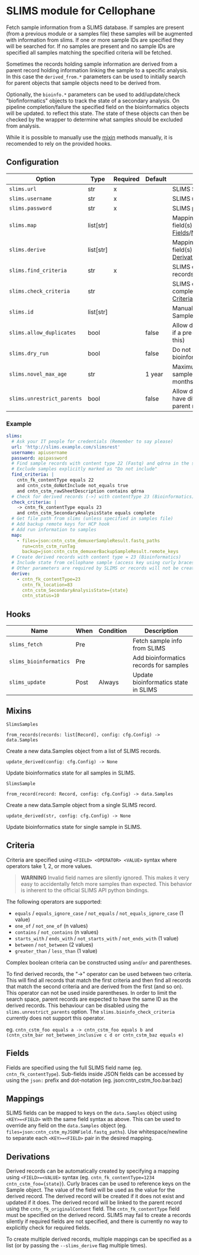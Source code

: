# SLIMS module for Cellophane

Fetch sample information from a SLIMS database. If samples are present (from a previous module or a samples file) these samples will be augmented with information from slims. If one or more sample IDs are specified they will be searched for. If no samples are present and no sample IDs are specified all samples matching the specified criteria will be fetched.

Sometimes the records holding sample information are derived from a parent record holding information linking the sample to a specific analysis. In this case the `derived_from.*` parameters can be used to initially search for parent objects that sample objects need to be derived from.

Optionally, the `bioinfo.*` parameters can be used to add/update/check "biofinformatics" objects to track the state of a secondary analysis. On pipeline completion/failure the specified field on the bioinformatics objects will be updated. to reflect this state. The state of these objects can then be checked by the wrapper to determine what samples should be excluded from analysis.

While it is possible to manually use the [mixin](#Mixins) methods manually, it is recomended to rely on the provided hooks.

## Configuration

Option                            | Type      | Required | Default | Description
----------------------------------|-----------|----------|---------|-------------
`slims.url`                       | str       | x        |         | SLIMS Server URL
`slims.username`                  | str       | x        |         | SLIMS username
`slims.password`                  | str       | x        |         | SLIMS password
`slims.map`                       | list[str] |          |         | Mapping of keys to SLIMS field(s) (see [Fields](#Fields)/[Mappings](#Mappings))
`slims.derive`                    | list[str] |          |         | Mapping of keys to SLIMS field(s) (see [Derivations](#Derivations)/[Fields](#Fields)/[Mappings](#Mappings))
`slims.find_criteria`             | str       | x        |         | SLIMS criteria for finding records (see [Criteria](#Criteria))
`slims.check_criteria`            | str       |          |         | SLIMS criteria for checking completed records (see [Criteria](#Criteria))
`slims.id`                        | list[str] |          |         | Manually select SLIMS Sample ID(s)
`slims.allow_duplicates`          | bool      |          | false   | Allow duplicate samples (eg. if a pre-hook can handle this)
`slims.dry_run`                   | bool      |          | false   | Do not create/update SLIMS bioinformatics objects
`slims.novel_max_age`             | str       |          | 1 year  | Maximum age of novel samples (eg. "4 days", "2 months", "1 year")
`slims.unrestrict_parents`        | bool      |          | false   | Allow derived records to have different IDs than parent records


### Example

```yaml
slims:
  # Ask your IT people for credentials (Remember to say please)
  url: 'http://slims.example.com/slimsrest'
  username: apiusername
  password: apipassword
  # Find sample records with content type 22 (Fastq) and qdrna in the samplesheet decription field
  # Exclude samples explicitly marked as "Do not include"
  find_criteria: |
    cntn_fk_contentType equals 22
    and cntn_cstm_doNotInclude not_equals true
    and cntn_cstm_rawSheetDescription contains qdrna
  # Check for derived records (->) with contentType 23 (Bioinformatics) and complete secondary analysis state
  check_criteria: |
    -> cntn_fk_contentType equals 23
    and cntn_cstm_SecondaryAnalysisState equals complete
  # Get file path from slims (unless specified in samples file)
  # Add backup remote keys for HCP hook
  # Add run information to samples
  map:
    - files=json:cntn_cstm_demuxerSampleResult.fastq_paths
      run=cntn_cstm_runTag
      backup=json:cntn_cstm_demuxerBackupSampleResult.remote_keys
  # Create derived records with content type = 23 (Bioinformatics)
  # Include state from cellophane sample (access key using curly braces)
  # Other parameters are required by SLIMS or records will not be created
  derive:
    - cntn_fk_contentType=23
      cntn_fk_location=83
      cntn_cstm_SecondaryAnalysisState={state}
      cntn_status=10
```


## Hooks

Name                   | When | Condition | Description
-----------------------|------|-----------|-------------
`slims_fetch`          | Pre  |           | Fetch sample info from SLIMS 
`slims_bioinformatics` | Pre  |           | Add bioinformatics records for samples
`slims_update`         | Post | Always    | Update bioinformatics state in SLIMS

## Mixins

`SlimsSamples`

```
from_records(records: list[Record], config: cfg.Config) -> data.Samples
```
Create a new data.Samples object from a list of SLIMS records.

```
update_derived(config: cfg.Config) -> None
```
Update bioinformatics state for all samples in SLIMS.

`SlimsSample`

```
from_record(record: Record, config: cfg.Config) -> data.Samples
```
Create a new data.Sample object from a single SLIMS record.

```
update_derived(str, config: cfg.Config) -> None
```
Update bioinformatics state for single sample in SLIMS.


## Criteria

Criteria are specified using `<FIELD> <OPERATOR> <VALUE>` syntax where operators take 1, 2, or more values.

> **WARNING** Invalid field names are silently ignored. This makes it very easy to accidentally fetch more samples than expected. This behavior is inherent to the official SLIMS API python bindings.

The following operators are supported:

- `equals` / `equals_ignore_case` / `not_equals` / `not_equals_ignore_case` (1 value)
- `one_of` / `not_one_of` (n values)
- `contains` / `not_contains` (n values)
- `starts_with` / `ends_with` / `not_starts_with` / `not_ends_with` (1 value)
- `between` / `not_between` (2 values)
- `greater_than` / `less_than` (1 value)

Complex boolean criteria can be constructed using `and`/`or` and parentheses.

To find derived records, the "->" operator can be used between two criteria. This will find all records that match the first criteria and then find all records that match the second criteria and are derived from the first (and so on). This operator can not be used inside parentheses. In order to limit the search space, parent records are expected to have the same ID as the derived records. This behaviour can be disabled using the `slims.unrestrict_parents` option. The `slims.bioinfo_check_criteria` currently does not support this operator.

eg. `cntn_cstm_foo equals a -> cntn_cstm_foo equals b and (cntn_cstm_bar not_between_inclusive c d or cntn_cstm_baz equals e)`

## Fields

Fields are specified using the full SLIMS field name (eg. `cntn_fk_contentType`). Sub-fields inside JSON fields can be accessed by using the `json:` prefix and dot-notation (eg. json:cntn_cstm_foo.bar.baz) 

## Mappings

SLIMS fields can be mapped to keys on the `data.Samples` object using `<KEY>=<FIELD>` with the same field syntax as above. This can be used to override any field on the `data.Samples` object (eg. `files=json:cntn_cstm_myJSONField.fastq_paths`). Use whitespace/newline to separate each `<KEY>=<FIELD>` pair in the desired mapping.

## Derivations

Derived records can be automatically created by specifying a mapping using `<FIELD>=<VALUE>` syntax (eg. `cntn_fk_contentType=1234 cntn_cstm_foo={state}`). Curly braces can be used to reference keys on the Sample object. The value of the field will be used as the value for the derived record. The derived record will be created if it does not exist and updated if it does. The derived record will be linked to the parent record using the `cntn_fk_originalContent` field. The `cntn_fk_contentType` field must be specified on the derived record. SLIMS may fail to create a records silently if required fields are not specified, and there is currently no way to explicitly check for required fields.

To create multiple derived records, multiple mappings can be specified as a list (or by passing the `--slims_derive` flag multiple times).